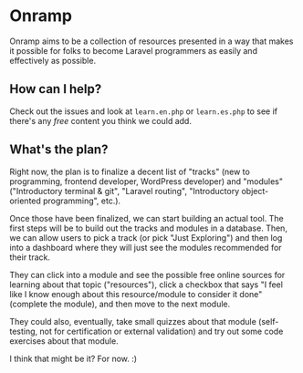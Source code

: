 # Onramp

Onramp aims to be a collection of resources presented in a way that makes it possible for folks to become Laravel programmers as easily and effectively as possible.

## How can I help?

Check out the issues and look at `learn.en.php` or `learn.es.php` to see if there's any *free* content you think we could add.

## What's the plan?

Right now, the plan is to finalize a decent list of "tracks" (new to programming, frontend developer, WordPress developer) and "modules" ("Introductory terminal & git", "Laravel routing", "Introductory object-oriented programming", etc.).

Once those have been finalized, we can start building an actual tool. The first steps will be to build out the tracks and modules in a database. Then, we can allow users to pick a track (or pick "Just Exploring") and then log into a dashboard where they will just see the modules recommended for their track.

They can click into a module and see the possible free online sources for learning about that topic ("resources"), click a checkbox that says "I feel like I know enough about this resource/module to consider it done" (complete the module), and then move to the next module.

They could also, eventually, take small quizzes about that module (self-testing, not for certification or external validation) and try out some code exercises about that module.

I think that might be it? For now. :)
